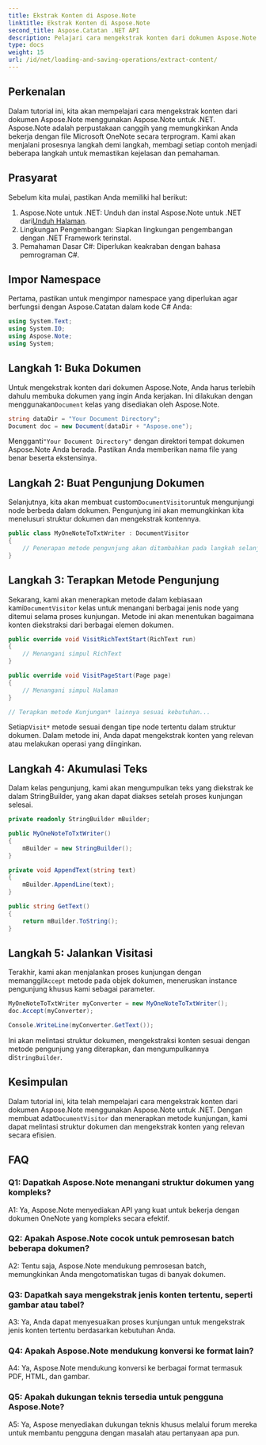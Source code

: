 ```yaml
---
title: Ekstrak Konten di Aspose.Note
linktitle: Ekstrak Konten di Aspose.Note
second_title: Aspose.Catatan .NET API
description: Pelajari cara mengekstrak konten dari dokumen Aspose.Note menggunakan Aspose.Note untuk .NET. Tutorial komprehensif ini memandu Anda melalui proses langkah demi langkah.
type: docs
weight: 15
url: /id/net/loading-and-saving-operations/extract-content/
---
```

## Perkenalan

Dalam tutorial ini, kita akan mempelajari cara mengekstrak konten dari dokumen Aspose.Note menggunakan Aspose.Note untuk .NET. Aspose.Note adalah perpustakaan canggih yang memungkinkan Anda bekerja dengan file Microsoft OneNote secara terprogram. Kami akan menjalani prosesnya langkah demi langkah, membagi setiap contoh menjadi beberapa langkah untuk memastikan kejelasan dan pemahaman.

## Prasyarat

Sebelum kita mulai, pastikan Anda memiliki hal berikut:

1.  Aspose.Note untuk .NET: Unduh dan instal Aspose.Note untuk .NET dari[Unduh Halaman](https://releases.aspose.com/note/net/).
2. Lingkungan Pengembangan: Siapkan lingkungan pengembangan dengan .NET Framework terinstal.
3. Pemahaman Dasar C#: Diperlukan keakraban dengan bahasa pemrograman C#.

## Impor Namespace

Pertama, pastikan untuk mengimpor namespace yang diperlukan agar berfungsi dengan Aspose.Catatan dalam kode C# Anda:

```csharp
using System.Text;
using System.IO;
using Aspose.Note;
using System;
```

## Langkah 1: Buka Dokumen

 Untuk mengekstrak konten dari dokumen Aspose.Note, Anda harus terlebih dahulu membuka dokumen yang ingin Anda kerjakan. Ini dilakukan dengan menggunakan`Document` kelas yang disediakan oleh Aspose.Note.

```csharp
string dataDir = "Your Document Directory";
Document doc = new Document(dataDir + "Aspose.one");
```

 Mengganti`"Your Document Directory"` dengan direktori tempat dokumen Aspose.Note Anda berada. Pastikan Anda memberikan nama file yang benar beserta ekstensinya.

## Langkah 2: Buat Pengunjung Dokumen

 Selanjutnya, kita akan membuat custom`DocumentVisitor`untuk mengunjungi node berbeda dalam dokumen. Pengunjung ini akan memungkinkan kita menelusuri struktur dokumen dan mengekstrak kontennya.

```csharp
public class MyOneNoteToTxtWriter : DocumentVisitor
{
    // Penerapan metode pengunjung akan ditambahkan pada langkah selanjutnya.
}
```

## Langkah 3: Terapkan Metode Pengunjung

 Sekarang, kami akan menerapkan metode dalam kebiasaan kami`DocumentVisitor` kelas untuk menangani berbagai jenis node yang ditemui selama proses kunjungan. Metode ini akan menentukan bagaimana konten diekstraksi dari berbagai elemen dokumen.

```csharp
public override void VisitRichTextStart(RichText run)
{
    // Menangani simpul RichText
}

public override void VisitPageStart(Page page)
{
    // Menangani simpul Halaman
}

// Terapkan metode Kunjungan* lainnya sesuai kebutuhan...
```

 Setiap`Visit*` metode sesuai dengan tipe node tertentu dalam struktur dokumen. Dalam metode ini, Anda dapat mengekstrak konten yang relevan atau melakukan operasi yang diinginkan.

## Langkah 4: Akumulasi Teks

Dalam kelas pengunjung, kami akan mengumpulkan teks yang diekstrak ke dalam StringBuilder, yang akan dapat diakses setelah proses kunjungan selesai.

```csharp
private readonly StringBuilder mBuilder;

public MyOneNoteToTxtWriter()
{
    mBuilder = new StringBuilder();
}

private void AppendText(string text)
{
    mBuilder.AppendLine(text);
}

public string GetText()
{
    return mBuilder.ToString();
}
```

## Langkah 5: Jalankan Visitasi

Terakhir, kami akan menjalankan proses kunjungan dengan memanggil`Accept` metode pada objek dokumen, meneruskan instance pengunjung khusus kami sebagai parameter.

```csharp
MyOneNoteToTxtWriter myConverter = new MyOneNoteToTxtWriter();
doc.Accept(myConverter);

Console.WriteLine(myConverter.GetText());
```

 Ini akan melintasi struktur dokumen, mengekstraksi konten sesuai dengan metode pengunjung yang diterapkan, dan mengumpulkannya di`StringBuilder`.

## Kesimpulan

 Dalam tutorial ini, kita telah mempelajari cara mengekstrak konten dari dokumen Aspose.Note menggunakan Aspose.Note untuk .NET. Dengan membuat adat`DocumentVisitor` dan menerapkan metode kunjungan, kami dapat melintasi struktur dokumen dan mengekstrak konten yang relevan secara efisien.

## FAQ

### Q1: Dapatkah Aspose.Note menangani struktur dokumen yang kompleks?

A1: Ya, Aspose.Note menyediakan API yang kuat untuk bekerja dengan dokumen OneNote yang kompleks secara efektif.

### Q2: Apakah Aspose.Note cocok untuk pemrosesan batch beberapa dokumen?

A2: Tentu saja, Aspose.Note mendukung pemrosesan batch, memungkinkan Anda mengotomatiskan tugas di banyak dokumen.

### Q3: Dapatkah saya mengekstrak jenis konten tertentu, seperti gambar atau tabel?

A3: Ya, Anda dapat menyesuaikan proses kunjungan untuk mengekstrak jenis konten tertentu berdasarkan kebutuhan Anda.

### Q4: Apakah Aspose.Note mendukung konversi ke format lain?

A4: Ya, Aspose.Note mendukung konversi ke berbagai format termasuk PDF, HTML, dan gambar.

### Q5: Apakah dukungan teknis tersedia untuk pengguna Aspose.Note?

A5: Ya, Aspose menyediakan dukungan teknis khusus melalui forum mereka untuk membantu pengguna dengan masalah atau pertanyaan apa pun.